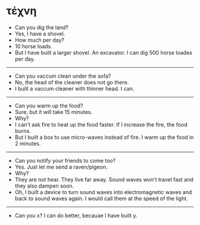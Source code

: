 # τέχνη

- Can you dig the land?
- Yes, I have a shovel.
- How much per day?
- 10 horse loads.
- But I have built a larger shovel. An excavator. I can dig 500 horse loades per day.

---

- Can you vaccum clean under the sofa?
- No, the head of the cleaner does not go there.
- I built a vaccum cleaner with thinner head. I can.

---

- Can you warm up the food?
- Sure, but it will take 15 minutes.
- Why?
- I can't ask fire to heat up the food faster. If I increase the fire, the food burns.
- But I built a box to use micro-waves instead of fire. I warm up the food in 2 minutes.

---

- Can you notify your friends to come too?
- Yes. Just let me send a raven/pigeon.
- Why?
- They are not hear. They live far away. Sound waves won't travel fast and they also dampen soon.
- Oh, I built a device to turn sound waves into electromagnetic waves and back to sound waves again. I would call them at the speed of the light.

---

- Can you x? I can do better, becauae I have built y.
